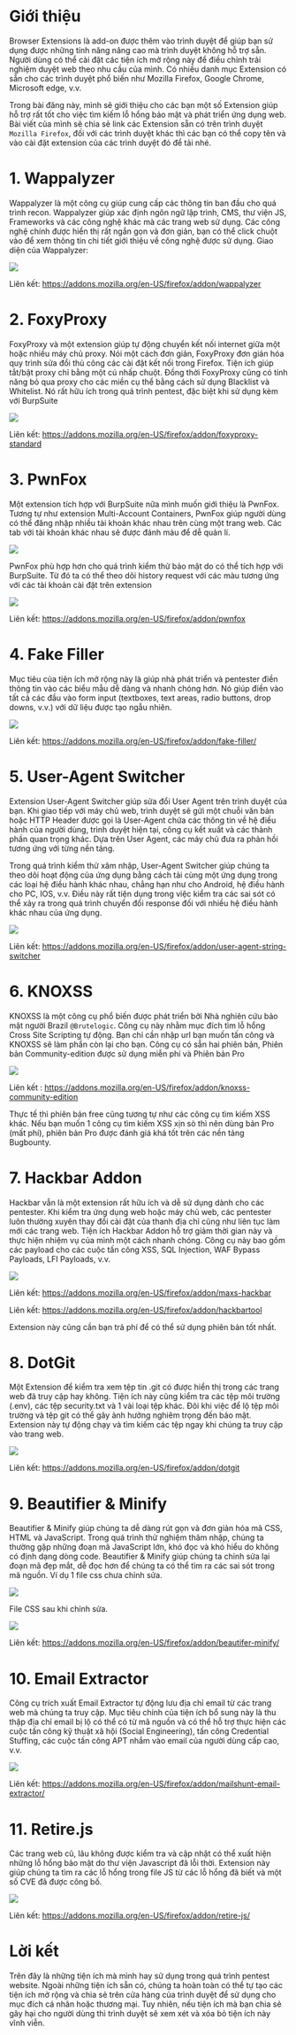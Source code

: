 # Giới thiệu
Browser Extensions là add-on được thêm vào trình duyệt để giúp bạn sử dụng được những tính năng nâng cao mà trình duyệt không hỗ trợ sẵn. Người dùng có thể cài đặt các tiện ích mở rộng này để điều chỉnh trải nghiệm duyệt web theo nhu cầu của mình. Có nhiều danh mục Extension có sẵn cho các trình duyệt phổ biến như Mozilla Firefox, Google Chrome, Microsoft edge, v.v.

Trong bài đăng này, mình sẽ giới thiệu cho các bạn một số Extension giúp hỗ trợ rất tốt cho việc tìm kiếm lỗ hổng bảo mật và phát triển ứng dụng web. Bài viết của mình sẽ chia sẻ link các Extension sẵn có trên trình duyệt `Mozilla Firefox`, đối với các trình duyệt khác thì các bạn có thể copy tên và vào cài đặt extension của các trình duyệt đó để tải nhé.
# 1. Wappalyzer
Wappalyzer là một công cụ giúp cung cấp các thông tin ban đầu cho quá trình recon. Wappalyzer giúp xác định ngôn ngữ lập trình, CMS, thư viện JS, Frameworks và các công nghệ khác mà các trang web sử dụng. Các công nghệ chính được hiển thị rất ngắn gọn và đơn giản, bạn có thể click chuột vào để xem thông tin chi tiết giới thiệu về công nghệ được sử dụng. Giao diện của Wappalyzer:

![](https://images.viblo.asia/828f4f8a-3b02-4806-ae3e-f5a1142aac39.png)

Liên kết: https://addons.mozilla.org/en-US/firefox/addon/wappalyzer

# 2. FoxyProxy
FoxyProxy và một extension giúp tự động chuyển kết nối internet giữa một hoặc nhiều máy chủ proxy. Nói một cách đơn giản, FoxyProxy đơn giản hóa quy trình sửa đổi thủ công các cài đặt kết nối trong Firefox. Tiện ích giúp tắt/bật proxy chỉ bằng một cú nhấp chuột. Đồng thời FoxyProxy cũng có tính năng bỏ qua proxy cho các miền cụ thể bằng cách sử dụng Blacklist và Whitelist. Nó rất hữu ích trong quá trình pentest, đặc biệt khi sử dụng kèm với BurpSuite

![](https://images.viblo.asia/16006bf4-ec11-4138-846f-fdba39b3f63c.png)

Liên kết:  https://addons.mozilla.org/en-US/firefox/addon/foxyproxy-standard

# 3. PwnFox
Một extension tích hợp với BurpSuite nữa mình muốn giới thiệu là PwnFox. Tương tự như extension Multi-Account Containers, PwnFox giúp người dùng có thể đăng nhập nhiều tài khoản khác nhau trên cùng một trang web. Các tab với tài khoản khác nhau sẽ được đánh màu để dễ quản lí.

![](https://images.viblo.asia/5e66ad34-4d80-423b-813d-ab35f3c8e323.png)

PwnFox phù hợp hơn cho quá trình kiểm thử bảo mật do có thể tích hợp với BurpSuite. Từ đó ta có thể theo dõi history request với các màu tương ứng với các tài khoản cài đặt trên extension

![](https://images.viblo.asia/66bececc-a6a7-4793-b8da-09ba4172767d.png)

Liên kết: https://addons.mozilla.org/en-US/firefox/addon/pwnfox

# 4. Fake Filler
Mục tiêu của tiện ích mở rộng này là giúp nhà phát triển và pentester điền thông tin vào các biểu mẫu dễ dàng và nhanh chóng hơn. Nó giúp điền vào tất cả các đầu vào form input (textboxes, text areas, radio buttons, drop downs, v.v.) với dữ liệu được tạo ngẫu nhiên.

![](https://images.viblo.asia/d7c97794-e1ad-423a-8a02-a4619276c60a.png)

Liên kết: https://addons.mozilla.org/en-US/firefox/addon/fake-filler/

# 5. User-Agent Switcher
Extension User-Agent Switcher giúp sửa đổi User Agent trên trình duyệt của bạn. Khi giao tiếp với máy chủ web, trình duyệt sẽ gửi một chuỗi văn bản hoặc HTTP Header được gọi là User-Agent chứa các thông tin về hệ điều hành của người dùng, trình duyệt hiện tại, công cụ kết xuất và các thành phần quan trọng khác. Dựa trên User Agent, các máy chủ đưa ra phản hồi tương ứng với từng nền tảng.

Trong quá trình kiểm thử xâm nhập, User-Agent Switcher giúp chúng ta theo dõi hoạt động của ứng dụng bằng cách tải cùng một ứng dụng trong các loại hệ điều hành khác nhau, chẳng hạn như cho Android, hệ điều hành cho PC, IOS, v.v. Điều này rất tiện dụng trong việc kiểm tra các sai sót có thể xảy ra trong quá trình chuyển đổi response đối với nhiều hệ điều hành khác nhau của ứng dụng.

![](https://images.viblo.asia/2ba052b6-3f6d-4787-9ddd-4e6e66abe568.png)

Liên kết: https://addons.mozilla.org/en-US/firefox/addon/user-agent-string-switcher

# 6. KNOXSS
KNOXSS là một công cụ phổ biến được phát triển bởi Nhà nghiên cứu bảo mật người Brazil `@Brutelogic`. Công cụ này nhằm mục đích tìm lỗ hổng Cross Site Scripting tự động. Bạn chỉ cần nhập url bạn muốn tấn công và KNOXSS sẽ làm phần còn lại cho bạn. Công cụ có sẵn hai phiên bản, Phiên bản Community-edition được sử dụng miễn phí và Phiên bản Pro

![](https://images.viblo.asia/995f6218-bd01-4716-beee-660d64e7f703.png)

Liên kết : https://addons.mozilla.org/en-US/firefox/addon/knoxss-community-edition

Thực tế thì phiên bản free cũng tương tự như các công cụ tìm kiếm XSS khác. Nếu bạn muốn 1 công cụ tìm kiếm XSS xịn sò thì nên dùng bản Pro (mất phí), phiên bản Pro được đánh giá khá tốt trên các nền tảng Bugbounty.
# 7. Hackbar Addon
Hackbar vẫn là một extension rất hữu ích và dễ sử dụng dành cho các pentester. Khi kiểm tra ứng dụng web hoặc máy chủ web, các pentester luôn thường xuyên thay đổi cài đặt của thanh địa chỉ cũng như liên tục làm mới các trang web. Tiện ích Hackbar Addon hỗ trợ giảm thời gian này và thực hiện nhiệm vụ của mình một cách nhanh chóng. Công cụ này bao gồm các payload cho các cuộc tấn công XSS, SQL Injection, WAF Bypass Payloads, LFI Payloads, v.v.

![](https://images.viblo.asia/376d147d-386b-484c-b6d9-a66fda7e5ea9.png)

Liên kết: https://addons.mozilla.org/en-US/firefox/addon/maxs-hackbar

Liên kết: https://addons.mozilla.org/en-US/firefox/addon/hackbartool

Extension này cũng cần bạn trả phí để có thể sử dụng phiên bản tốt nhất.
# 8. DotGit
Một Extension để kiểm tra xem tệp tin .git có được hiển thị trong các trang web đã truy cập hay không. Tiện ích này cũng kiểm tra các tệp môi trường (.env), các tệp security.txt và 1 vài loại tệp khác. Đôi khi việc để lộ tệp môi trường và tệp git có thể gây ảnh hưởng nghiêm trọng đến bảo mật. Extension này tự động chạy và tìm kiếm các tệp ngay khi chúng ta truy cập vào trang web.

![](https://images.viblo.asia/0a8daafe-9a0a-472a-8f1c-fa52d593ad2e.png)

Liên kết: https://addons.mozilla.org/en-US/firefox/addon/dotgit

# 9. Beautifier & Minify

Beautifier & Minify giúp chúng ta dễ dàng rút gọn và đơn giản hóa mã CSS, HTML và JavaScript. Trong quá trình thử nghiệm thâm nhập, chúng ta thường gặp những đoạn mã JavaScript lớn, khó đọc và khó hiểu do không có định dạng dòng code. Beautifier & Minify giúp chúng ta chỉnh sửa lại đoạn mã đẹp mắt, dễ đọc hơn để chúng ta có thể tìm ra các sai sót trong mã nguồn.
Ví dụ 1 file css chưa chỉnh sửa.

![](https://images.viblo.asia/9062a788-cf98-44f4-8cde-5dc4ff0b124c.png)

File CSS sau khi chỉnh sửa.

![](https://images.viblo.asia/d1602689-1062-465d-b0fe-bfb22ed9bdc3.png)

Liên kết: https://addons.mozilla.org/en-US/firefox/addon/beautifer-minify/

# 10. Email Extractor
Công cụ trích xuất Email Extractor tự động lưu địa chỉ email từ các trang web mà chúng ta truy cập. Mục tiêu chính của tiện ích bổ sung này là thu thập địa chỉ email bị lộ có thể có từ mã nguồn và có thể hỗ trợ thực hiện các cuộc tấn công kỹ thuật xã hội (Social Engineering), tấn công Credential Stuffing, các cuộc tấn công APT nhắm vào email của người dùng cấp cao, v.v.

![](https://images.viblo.asia/fba61869-fe5b-4d02-a37b-092005b1717f.png)


Liên kết: https://addons.mozilla.org/en-US/firefox/addon/mailshunt-email-extractor/

# 11. Retire.js
Các trang web cũ, lâu không được kiểm tra và cập nhật có thể xuất hiện những lỗ hổng bảo mật do thư viện Javascript đã lỗi thời. Extension này giúp chúng ta tìm ra các lỗ hổng trong file JS từ các lỗ hổng đã biết và một số CVE đã được công bố.

![](https://images.viblo.asia/3bd6f811-20bf-4f36-8d1d-489c818330ad.png)


Liên kết: https://addons.mozilla.org/en-US/firefox/addon/retire-js/

# Lời kết
Trên đây là những tiện ích mà mình hay sử dụng trong quá trình pentest website. Ngoài những tiện ích sẵn có, chúng ta hoàn toàn có thể tự tạo các tiện ích mở rộng và chia sẻ trên cửa hàng của trình duyệt để sử dụng cho mục đích cá nhân hoặc thương mại. Tuy nhiên, nếu tiện ích mà bạn chia sẻ gây hại cho người dùng thì trình duyệt sẽ xem xét và xóa bỏ tiện ích này vĩnh viễn.